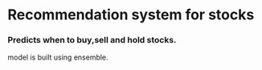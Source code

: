 # Recommendation system for stocks
### Predicts when to buy,sell and hold stocks. 

model is built using ensemble.
